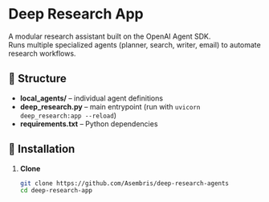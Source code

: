 # Deep Research App

A modular research assistant built on the OpenAI Agent SDK.  
Runs multiple specialized agents (planner, search, writer, email) to automate research workflows.

## 📁 Structure

- **local_agents/** – individual agent definitions  
- **deep_research.py** – main entrypoint (run with `uvicorn deep_research:app --reload`)  
- **requirements.txt** – Python dependencies  

## 🚀 Installation

1. **Clone**  
   ```bash
   git clone https://github.com/Asembris/deep-research-agents
   cd deep-research-app
